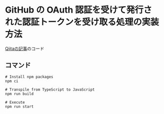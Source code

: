 # GitHub の OAuth 認証を受けて発行された認証トークンを受け取る処理の実装方法
[Qiitaの記事](https://qiita.com/kkgwshm/items/2eae1117bdfca61b0aa0)のコード

## コマンド

```shell
# Install npm packages
npm ci 

# Transpile from TypeScript to JavaScript
npm run build

# Execute
npm run start
```